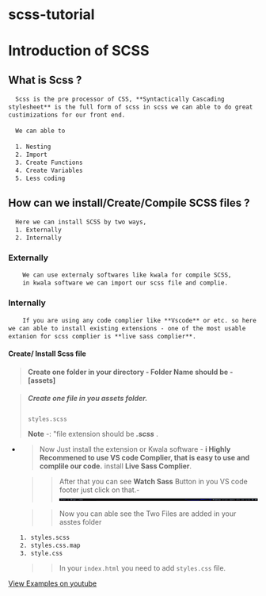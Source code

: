 # scss-tutorial

#   Introduction of SCSS

##  What is Scss ?

      Scss is the pre processor of CSS, **Syntactically Cascading stylesheet** is the full form of scss in scss we can able to do great custimizations for our front end.

      We can able to 
   
      1. Nesting
      2. Import
      3. Create Functions
      4. Create Variables
      5. Less coding
      

##  How can we install/Create/Compile SCSS files ?
      Here we can install SCSS by two ways,
      1. Externally
      2. Internally

###  Externally
        We can use externaly softwares like kwala for compile SCSS,
        in kwala software we can import our scss file and complie.

### Internally 
        If you are using any code complier like **Vscode** or etc. so here we can able to install existing extensions - one of the most usable extanion for scss complier is **live sass complier**. 

       
#### Create/ Install Scss file
    
> #### Create one folder in your directory - **Folder Name should be - [assets]**
    
>  #####  Create one file in you **assets** folder.
>
>   <code>styles.scss</code>
>
>  **Note** -: "file extension should be ***.scss*** . 

*   > Now Just install the extension or Kwala software - 
      **i Highly Recommened to use VS code Complier, that is easy to use and complile our code.** install **Live Sass Complier**.


    >>  After that you can see **Watch Sass** Button in you VS code footer just click on that.- 
         ![Visual Studio Code Footer](./assets/images/vscode-footer.png)

    >>  Now you can able see the Two Files are added in your asstes folder

        1. styles.scss
        2. styles.css.map
        3. style.css

    >> In your <code>index.html</code> you need to add <code>styles.css</code> file.






[View Examples on youtube ](https://www.youtube.com/@programmingashram/)
